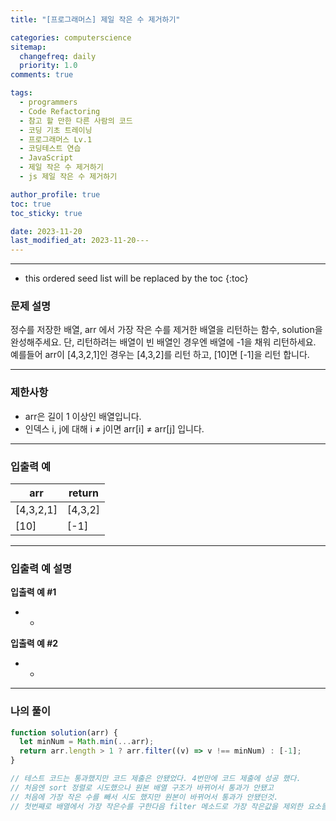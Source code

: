 ```yaml
---
title: "[프로그래머스] 제일 작은 수 제거하기"

categories: computerscience
sitemap:
  changefreq: daily
  priority: 1.0
comments: true

tags:
  - programmers
  - Code Refactoring
  - 참고 할 만한 다른 사람의 코드
  - 코딩 기초 트레이닝
  - 프로그래머스 Lv.1
  - 코딩테스트 연습
  - JavaScript
  - 제일 작은 수 제거하기
  - js 제일 작은 수 제거하기

author_profile: true
toc: true
toc_sticky: true

date: 2023-11-20
last_modified_at: 2023-11-20---
---
```


---

<!-- prettier-ignore -->
* this ordered seed list will be replaced by the toc 
{:toc}

### 문제 설명

정수를 저장한 배열, arr 에서 가장 작은 수를 제거한 배열을 리턴하는 함수, solution을 완성해주세요. 단, 리턴하려는 배열이 빈 배열인 경우엔 배열에 -1을 채워 리턴하세요. 예를들어 arr이 [4,3,2,1]인 경우는 [4,3,2]를 리턴 하고, [10]면 [-1]을 리턴 합니다.

---

### 제한사항

- arr은 길이 1 이상인 배열입니다.
- 인덱스 i, j에 대해 i ≠ j이면 arr[i] ≠ arr[j] 입니다.

---

### 입출력 예

| arr       | return  |
| --------- | ------- |
| [4,3,2,1] | [4,3,2] |
| [10]      | [-1]    |

---

### 입출력 예 설명

**입출력 예 #1**

- -

**입출력 예 #2**

- -

---

### 나의 풀이

```jsx
function solution(arr) {
  let minNum = Math.min(...arr);
  return arr.length > 1 ? arr.filter((v) => v !== minNum) : [-1];
}

// 테스트 코드는 통과했지만 코드 제출은 안됐었다. 4번만에 코드 제출에 성공 했다.
// 처음엔 sort 정렬로 시도했으나 원본 배열 구조가 바뀌어서 통과가 안됐고
// 처음에 가장 작은 수를 빼서 시도 했지만 원본이 바뀌어서 통과가 안됐던것.
// 첫번째로 배열에서 가장 작은수를 구한다음 filter 메소드로 가장 작은값을 제외한 요소들을 리턴
```
